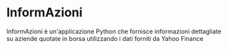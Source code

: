 # InformAzioni
 InformAzioni è un'applicazione Python che fornisce informazioni dettagliate su aziende quotate in borsa utilizzando i dati forniti da Yahoo Finance
